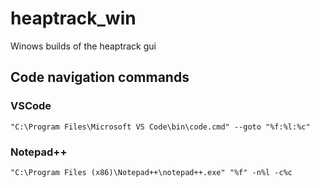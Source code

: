 # heaptrack_win
Winows builds of the heaptrack gui

## Code navigation commands

### VSCode

    "C:\Program Files\Microsoft VS Code\bin\code.cmd" --goto "%f:%l:%c"

### Notepad++

    "C:\Program Files (x86)\Notepad++\notepad++.exe" "%f" -n%l -c%c
